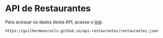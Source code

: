 # API de Restaurantes 

Para acessar os dados desta API, acesse o [link](https://guilhermeonrails.github.io/api-restaurantes/restaurantes.json):

```
https://guilhermeonrails.github.io/api-restaurantes/restaurantes.json
```
